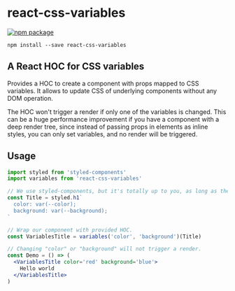 # react-css-variables

[![npm package][npm-badge]][npm]

[npm-badge]: https://img.shields.io/npm/v/npm-package.png?style=flat-square
[npm]: https://www.npmjs.org/package/npm-package

```
npm install --save react-css-variables
```

## A React HOC for CSS variables

Provides a HOC to create a component with props mapped to CSS variables. It allows to update CSS of underlying components without any DOM operation.

The HOC won't trigger a render if only one of the variables is changed. This can be a huge performance improvement if you have a component with a deep render tree, since instead of passing props in elements as inline styles, you can only set variables, and no render will be triggered.

## Usage

```jsx
import styled from 'styled-components'
import variables from 'react-css-variables'

// We use styled-components, but it's totally up to you, as long as the css uses variables.
const Title = styled.h1`
  color: var(--color);
  background: var(--background);
`

// Wrap our component with provided HOC.
const VariablesTitle = variables('color', 'background')(Title)

// Changing "color" or "background" will not trigger a render.
const Demo = () => (
  <VariablesTitle color='red' background='blue'>
    Hello world
  </VariablesTitle>
)
```
